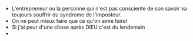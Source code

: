 
- L'entrepreneur ou la personne qui n'est pas consciente de son savoir va toujours souffrir du syndrome de l'imposteur.
- On ne peut mieux faire que ce qu'on aime faire!
- Si j'ai peur d'une chose après DIEU c'est du lendemain
- 